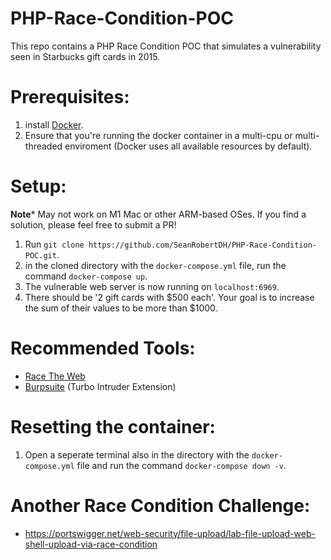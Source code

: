 # PHP-Race-Condition-POC
This repo contains a PHP Race Condition POC that simulates a vulnerability seen in Starbucks gift cards in 2015.

# Prerequisites:
1. install [Docker](https://docs.docker.com/get-docker/).
2. Ensure that you're running the docker container in a multi-cpu or multi-threaded enviroment (Docker uses all available resources by default).

# Setup:
**Note*** May not work on M1 Mac or other ARM-based OSes. If you find a solution, please feel free to submit a PR!

1. Run `git clone https://github.com/SeanRobertDH/PHP-Race-Condition-POC.git`.
2. in the cloned directory with the `docker-compose.yml` file, run the command `docker-compose up`.
3. The vulnerable web server is now running on `localhost:6969`.
4. There should be '2 gift cards with $500 each'. Your goal is to increase the sum of their values to be more than $1000.

# Recommended Tools:
- [Race The Web](https://github.com/TheHackerDev/race-the-web)
- [Burpsuite](https://portswigger.net/burp/releases#community) (Turbo Intruder Extension)

# Resetting the container:
1. Open a seperate terminal also in the directory with the `docker-compose.yml` file and run the command `docker-compose down -v`.

# Another Race Condition Challenge:
- https://portswigger.net/web-security/file-upload/lab-file-upload-web-shell-upload-via-race-condition

